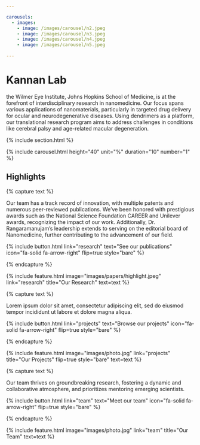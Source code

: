 ```yaml
---

carousels:
  - images: 
    - image: /images/carousel/n2.jpeg
    - image: /images/carousel/n3.jpeg
    - image: /images/carousel/n4.jpeg
    - image: /images/carousel/n5.jpeg
 
---
```


# Kannan Lab

 the Wilmer Eye Institute, Johns Hopkins School of Medicine, is at the forefront of interdisciplinary research in nanomedicine. Our focus spans various applications of nanomaterials, particularly in targeted drug delivery for ocular and neurodegenerative diseases. Using dendrimers as a platform, our translational research program aims to address challenges in conditions like cerebral palsy and age-related macular degeneration.


{% include section.html %}

{% include carousel.html height="40" unit="%" duration="10" number="1" %}

## Highlights

{% capture text %}

Our team has a track record of innovation, with multiple patents and numerous peer-reviewed publications. We’ve been honored with prestigious awards such as the National Science Foundation CAREER and Unilever awards, recognizing the impact of our work. Additionally, Dr. Rangaramanujam’s leadership extends to serving on the editorial board of Nanomedicine, further contributing to the advancement of our field.

{%
  include button.html
  link="research"
  text="See our publications"
  icon="fa-solid fa-arrow-right"
  flip=true
  style="bare"
%}

{% endcapture %}

{%
  include feature.html
  image="images/papers/highlight.jpeg"
  link="research"
  title="Our Research"
  text=text
%}

{% capture text %}

Lorem ipsum dolor sit amet, consectetur adipiscing elit, sed do eiusmod tempor incididunt ut labore et dolore magna aliqua.

{%
  include button.html
  link="projects"
  text="Browse our projects"
  icon="fa-solid fa-arrow-right"
  flip=true
  style="bare"
%}

{% endcapture %}

{%
  include feature.html
  image="images/photo.jpg"
  link="projects"
  title="Our Projects"
  flip=true
  style="bare"
  text=text
%}

{% capture text %}

Our team thrives on groundbreaking research, fostering a dynamic and collaborative atmosphere, and prioritizes mentoring emerging scientists.


{%
  include button.html
  link="team"
  text="Meet our team"
  icon="fa-solid fa-arrow-right"
  flip=true
  style="bare"
%}

{% endcapture %}

{%
  include feature.html
  image="images/photo.jpg"
  link="team"
  title="Our Team"
  text=text
%}
